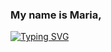 ### My name is Maria,

[![Typing SVG](https://readme-typing-svg.demolab.com/?lines=I+am+a+Frontend+developer)](https://git.io/typing-svg)
